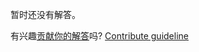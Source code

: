 
暂时还没有解答。

有兴趣[贡献你的解答](https://github.com/BFEdev/BFE.dev-solutions/blob/main/design/designa-an-infinite-scroller_zh.md)吗? [Contribute guideline](https://github.com/BFEdev/BFE.dev-solutions#how-to-contribute)
